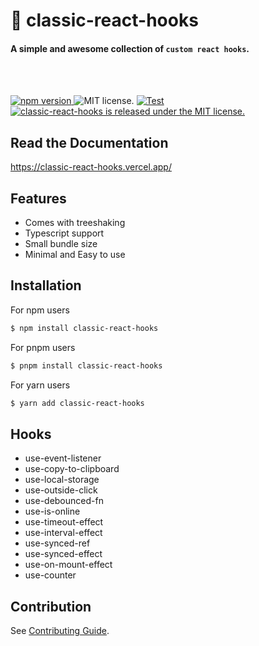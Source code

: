 # 🚀 classic-react-hooks

#### A simple and awesome collection of `custom react hooks`.

<br />

<br />
<p align="left">
  <a href="https://badge.fury.io/Ashish-simpleCoder/classic-react-hooks">
    <img src="https://badge.fury.io/js/classic-react-hooks.svg" alt="npm version">
  </a>
    <img src="https://img.shields.io/badge/Licence-MIT-success" alt="MIT license." />
  <a href="https://github.com/Ashish-simpleCoder/classic-react-hooks/actions/workflows/test.yml">
    <img src="https://img.shields.io/github/actions/workflow/status/Ashish-simpleCoder/classic-react-hooks/test.yml?label=Test&logo=GitHub" alt="Test" />
  </a>
  <a href="https://github.com/Ashish-simplecoder/classic-react-hooks/actions/workflows/main.yml">
    <img src="https://img.shields.io/github/actions/workflow/status/Ashish-simpleCoder/classic-react-hooks/main.yml?label=CI&logo=GitHub" alt="classic-react-hooks is released under the MIT license." />
  </a>
</p>

## Read the Documentation

https://classic-react-hooks.vercel.app/

## Features

-  Comes with treeshaking
-  Typescript support
-  Small bundle size
-  Minimal and Easy to use

## Installation

For npm users

```bash
$ npm install classic-react-hooks
```

For pnpm users

```bash
$ pnpm install classic-react-hooks
```

For yarn users

```bash
$ yarn add classic-react-hooks
```

## Hooks

-  use-event-listener
-  use-copy-to-clipboard
-  use-local-storage
-  use-outside-click
-  use-debounced-fn
-  use-is-online
-  use-timeout-effect
-  use-interval-effect
-  use-synced-ref
-  use-synced-effect
-  use-on-mount-effect
-  use-counter

## Contribution

See [Contributing Guide](https://github.com/Ashish-simpleCoder/classic-react-hooks/blob/main/CONTRIBUTING.md).
